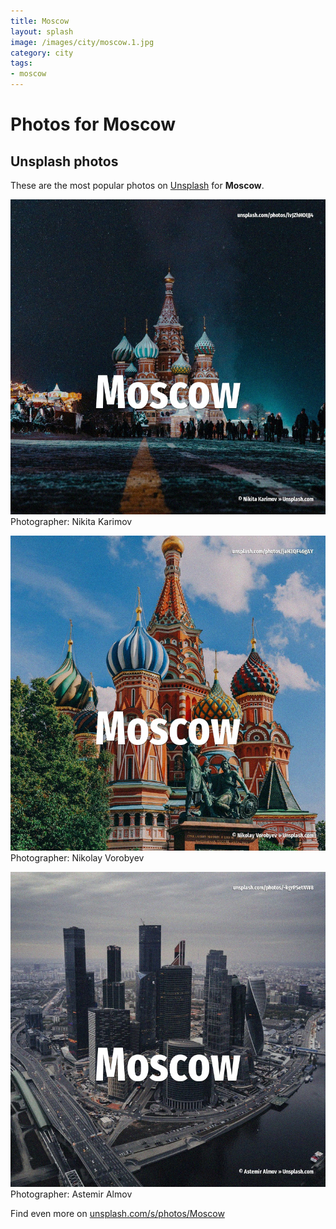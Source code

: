 ```yaml
---
title: Moscow
layout: splash
image: /images/city/moscow.1.jpg
category: city
tags:
- moscow
---
```

# Photos for Moscow
 
## Unsplash photos
These are the most popular photos on [Unsplash](https://unsplash.com) for **Moscow**.
 
![Moscow](/images/city/moscow.1.jpg)
Photographer:  Nikita Karimov
 
![Moscow](/images/city/moscow.2.jpg)
Photographer:  Nikolay Vorobyev
 
![Moscow](/images/city/moscow.3.jpg)
Photographer:  Astemir Almov
 
Find even more on [unsplash.com/s/photos/Moscow](https://unsplash.com/s/photos/Moscow)
 
